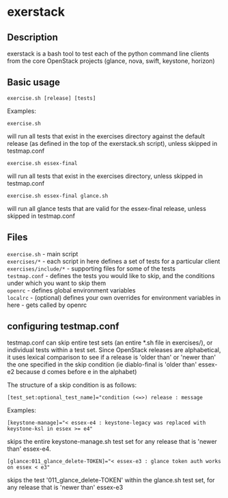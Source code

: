 exerstack  
=========

Description
--
exerstack is a bash tool to test each of the python command line clients from the core OpenStack projects (glance, nova, swift, keystone, horizon)


Basic usage
--
`exercise.sh [release] [tests]`

Examples:

`exercise.sh`

will run all tests that exist in the exercises directory against the default release (as defined in the top of the exerstack.sh script), unless skipped in testmap.conf

`exercise.sh essex-final`

will run all tests that exist in the exercises directory, unless skipped in testmap.conf

`exercise.sh essex-final glance.sh`

will run all glance tests that are valid for the essex-final release, unless skipped in testmap.conf



Files
--
`exercise.sh` - main script  
`exercises/*` - each script in here defines a set of tests for a particular client  
`exercises/include/*` - supporting files for some of the tests  
`testmap.conf` - defines the tests you would like to skip, and the conditions under which you want to skip them  
`openrc` - defines global environment variables  
`localrc` - (optional) defines your own overrides for environment variables in here - gets called by openrc

configuring testmap.conf
--

testmap.conf can skip entire test sets (an entire *.sh file in exercises/), or individual tests within a test set.  Since OpenStack releases are alphabetical, it uses lexical comparison to see if a release is 'older than' or 'newer than' the one specified in the skip condition (ie diablo-final is 'older than' essex-e2 because d comes before e in the alphabet)

The structure of a skip condition is as follows:

`[test_set:optional_test_name]="condition (<=>) release : message`

Examples:

`[keystone-manage]="< essex-e4 : keystone-legacy was replaced with keystone-ksl in essex >= e4"`  

skips the entire keystone-manage.sh test set for any release that is 'newer than' essex-e4.

`[glance:011_glance_delete-TOKEN]="< essex-e3 : glance token auth works on essex < e3"`

skips the test '011\_glance\_delete-TOKEN' within the glance.sh test set, for any release that is 'newer than' essex-e3
